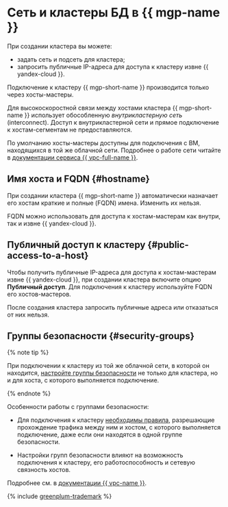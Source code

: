 # Сеть и кластеры БД в {{ mgp-name }}


При создании кластера вы можете:

* задать сеть и подсеть для кластера;
* запросить публичные IP-адреса для доступа к кластеру извне {{ yandex-cloud }}.


Подключение к кластеру {{ mgp-short-name }} производится только через хосты-мастеры.

Для высокоскоростной связи между хостами кластера {{ mgp-short-name }} использует обособленную _внутрикластерную сеть_ (interconnect). Доступ к внутрикластерной сети и прямое подключение к хостам-сегментам не предоставляются.


По умолчанию хосты-мастеры доступны для подключения с ВМ, находящихся в той же облачной сети. Подробнее о работе сети читайте в [документации сервиса {{ vpc-full-name }}](../../vpc/concepts/index.md).


## Имя хоста и FQDN {#hostname}

При создании кластера {{ mgp-short-name }} автоматически назначает его хостам краткие и полные (FQDN) имена. Изменить их нельзя.


FQDN можно использовать для доступа к хостам-мастерам как внутри, так и извне {{ yandex-cloud }}.

## Публичный доступ к кластеру {#public-access-to-a-host}

Чтобы получить публичные IP-адреса для доступа к хостам-мастерам извне {{ yandex-cloud }}, при создании кластера включите опцию **Публичный доступ**. Для подключения к кластеру используйте FQDN его хостов-мастеров.

После создания кластера запросить публичные адреса или отказаться от них нельзя.

## Группы безопасности {#security-groups}


{% note tip %}

При подключении к кластеру из той же облачной сети, в которой он находится, [настройте группы безопасности](../operations/connect.md#configuring-security-groups) не только для кластера, но и для хоста, с которого выполняется подключение.

{% endnote %}

Особенности работы с группами безопасности:

* Для подключения к кластеру [необходимы правила](../operations/connect.md#configuring-security-groups), разрешающие прохождение трафика между ним и хостом, с которого выполняется подключение, даже если они находятся в одной группе безопасности.

* Настройки групп безопасности влияют на возможность подключения к кластеру, его работоспособность и сетевую связность хостов.

Подробнее см. в [документации {{ vpc-name }}](../../vpc/concepts/security-groups.md).


{% include [greenplum-trademark](../../_includes/mdb/mgp/trademark.md) %}
